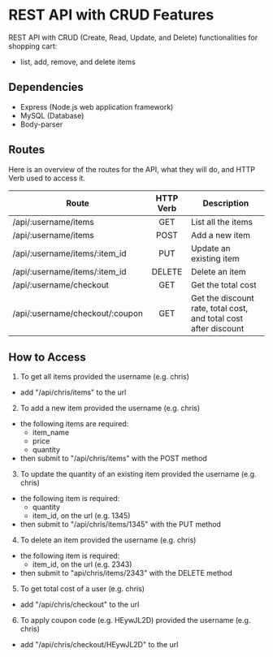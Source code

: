 # REST API with CRUD Features
REST API with CRUD (Create, Read, Update, and Delete) functionalities for shopping cart: 
* list, add, remove, and delete items

Dependencies
------------
* Express (Node.js web application framework)
* MySQL (Database)
* Body-parser
 
Routes
------
Here is an overview of the routes for the API, what they will do, and HTTP Verb used to access it.

|Route                           | HTTP Verb | Description                                                      |
|--------------------------------| :-------: | ---------------------------------------------------------------- |
|/api/:username/items            | GET       | List all the items                                               |
|/api/:username/items            | POST      | Add a new item                                                   |
|/api/:username/items/:item_id   | PUT       | Update an existing item                                          |
|/api/:username/items/:item_id   | DELETE    | Delete an item                                                   |
|/api/:username/checkout         | GET       | Get the total cost                                               |
|/api/:username/checkout/:coupon | GET       | Get the discount rate, total cost, and total cost after discount |

How to Access
-------------
1. To get all items provided the username (e.g. chris)
  * add "/api/chris/items" to the url
2. To add a new item provided the username (e.g. chris)
  * the following items are required:
    * item_name
    * price
    * quantity
  * then submit to "/api/chris/items" with the POST method
3. To update the quantity of an existing item provided the username (e.g. chris)
  * the following item is required:
    * quantity
    * item_id, on the url (e.g. 1345)
  * then submit to "/api/chris/items/1345" with the PUT method
4. To delete an item provided the username (e.g. chris)
  * the following item is required:
    * item_id, on the url (e.g. 2343)
  * then submit to "api/chris/items/2343" with the DELETE method
5. To get total cost of a user (e.g. chris)
  * add "/api/chris/checkout" to the url
6. To apply coupon code (e.g. HEywJL2D) provided the username (e.g. chris)
  * add "/api/chris/checkout/HEywJL2D" to the url
